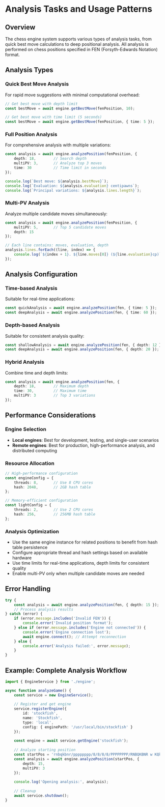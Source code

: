 # Analysis Tasks and Usage Patterns

## Overview

The chess engine system supports various types of analysis tasks, from quick best move calculations to deep positional analysis. All analysis is performed on chess positions specified in FEN (Forsyth-Edwards Notation) format.

## Analysis Types

### Quick Best Move Analysis
For rapid move suggestions with minimal computational overhead:

```typescript
// Get best move with depth limit
const bestMove = await engine.getBestMove(fenPosition, 10);

// Get best move with time limit (5 seconds)
const bestMove = await engine.getBestMove(fenPosition, { time: 5 });
```

### Full Position Analysis
For comprehensive analysis with multiple variations:

```typescript
const analysis = await engine.analyzePosition(fenPosition, {
    depth: 18,        // Search depth
    multiPV: 3,       // Analyze top 3 moves
    time: 30          // Time limit in seconds
});

console.log(`Best move: ${analysis.bestMove}`);
console.log(`Evaluation: ${analysis.evaluation} centipawns`);
console.log(`Principal variations: ${analysis.lines.length}`);
```

### Multi-PV Analysis
Analyze multiple candidate moves simultaneously:

```typescript
const analysis = await engine.analyzePosition(fenPosition, {
    multiPV: 5,       // Top 5 candidate moves
    depth: 15
});

// Each line contains: moves, evaluation, depth
analysis.lines.forEach((line, index) => {
    console.log(`${index + 1}. ${line.moves[0]} (${line.evaluation}cp)`);
});
```

## Analysis Configuration

### Time-based Analysis
Suitable for real-time applications:

```typescript
const quickAnalysis = await engine.analyzePosition(fen, { time: 5 });
const deepAnalysis = await engine.analyzePosition(fen, { time: 60 });
```

### Depth-based Analysis
Suitable for consistent analysis quality:

```typescript
const shallowAnalysis = await engine.analyzePosition(fen, { depth: 12 });
const deepAnalysis = await engine.analyzePosition(fen, { depth: 20 });
```

### Hybrid Analysis
Combine time and depth limits:

```typescript
const analysis = await engine.analyzePosition(fen, {
    depth: 18,        // Maximum depth
    time: 30,         // Maximum time
    multiPV: 3        // Top 3 variations
});
```

## Performance Considerations

### Engine Selection
- **Local engines**: Best for development, testing, and single-user scenarios
- **Remote engines**: Best for production, high-performance analysis, and distributed computing

### Resource Allocation
```typescript
// High-performance configuration
const engineConfig = {
    threads: 8,       // Use 8 CPU cores
    hash: 2048,       // 2GB hash table
};

// Memory-efficient configuration
const lightConfig = {
    threads: 2,       // Use 2 CPU cores
    hash: 256,        // 256MB hash table
};
```

### Analysis Optimization
- Use the same engine instance for related positions to benefit from hash table persistence
- Configure appropriate thread and hash settings based on available hardware
- Use time limits for real-time applications, depth limits for consistent quality
- Enable multi-PV only when multiple candidate moves are needed

## Error Handling

```typescript
try {
    const analysis = await engine.analyzePosition(fen, { depth: 15 });
    // Process analysis results
} catch (error) {
    if (error.message.includes('Invalid FEN')) {
        console.error('Invalid position format');
    } else if (error.message.includes('Engine not connected')) {
        console.error('Engine connection lost');
        await engine.connect(); // Attempt reconnection
    } else {
        console.error('Analysis failed:', error.message);
    }
}
```

## Example: Complete Analysis Workflow

```typescript
import { EngineService } from './engine';

async function analyzeGame() {
    const service = new EngineService();
    
    // Register and get engine
    service.registerEngine({
        id: 'stockfish',
        name: 'Stockfish',
        type: 'local',
        config: { enginePath: '/usr/local/bin/stockfish' }
    });
    
    const engine = await service.getEngine('stockfish');
    
    // Analyze starting position
    const startPos = 'rnbqkbnr/pppppppp/8/8/8/8/PPPPPPPP/RNBQKBNR w KQkq - 0 1';
    const analysis = await engine.analyzePosition(startPos, {
        depth: 15,
        multiPV: 3
    });
    
    console.log('Opening analysis:', analysis);
    
    // Cleanup
    await service.shutdown();
}
```



